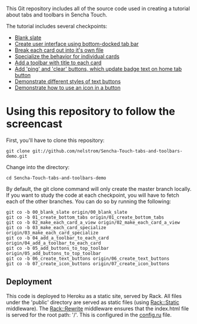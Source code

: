 This Git repository includes all of the source code used in creating a tutorial about tabs and toolbars in Sencha Touch.

The tutorial includes several checkpoints:

* [Blank slate](https://github.com/nelstrom/Sencha-Touch-tabs-and-toolbars-demo/tree/00_blank_slate)
* [Create user interface using bottom-docked tab bar](https://github.com/nelstrom/Sencha-Touch-tabs-and-toolbars-demo/tree/01_create_bottom_tabs)
* [Break each card out into it's own file](https://github.com/nelstrom/Sencha-Touch-tabs-and-toolbars-demo/tree/02_make_each_card_a_view)
* [Specialize the behavior for individual cards](https://github.com/nelstrom/Sencha-Touch-tabs-and-toolbars-demo/tree/03_make_each_card_specialize)
* [Add a toolbar with title to each card](https://github.com/nelstrom/Sencha-Touch-tabs-and-toolbars-demo/tree/04_add_a_toolbar_to_each_card)
* [Add 'ping' and 'clear' buttons, which update badge text on home tab button](https://github.com/nelstrom/Sencha-Touch-tabs-and-toolbars-demo/tree/05_add_buttons_to_top_toolbar)
* [Demonstrate different styles of text buttons](https://github.com/nelstrom/Sencha-Touch-tabs-and-toolbars-demo/tree/06_create_text_buttons)
* [Demonstrate how to use an icon in a button](https://github.com/nelstrom/Sencha-Touch-tabs-and-toolbars-demo/tree/07_create_icon_buttons)

# Using this repository to follow the screencast

First, you'll have to clone this repository:

    git clone git://github.com/nelstrom/Sencha-Touch-tabs-and-toolbars-demo.git

Change into the directory:

    cd Sencha-Touch-tabs-and-toolbars-demo

By default, the git clone command will only create the master branch locally. If you want to study the code at each checkpoint, you will have to fetch each of the other branches. You can do so by running the following:

    git co -b 00_blank_slate origin/00_blank_slate
    git co -b 01_create_bottom_tabs origin/01_create_bottom_tabs
    git co -b 02_make_each_card_a_view origin/02_make_each_card_a_view
    git co -b 03_make_each_card_specialize origin/03_make_each_card_specialize
    git co -b 04_add_a_toolbar_to_each_card origin/04_add_a_toolbar_to_each_card
    git co -b 05_add_buttons_to_top_toolbar origin/05_add_buttons_to_top_toolbar
    git co -b 06_create_text_buttons origin/06_create_text_buttons
    git co -b 07_create_icon_buttons origin/07_create_icon_buttons

## Deployment

This code is deployed to Heroku as a static site, served by Rack. All files under the 'public' directory are served as static files (using [Rack::Static][] middleware). The [Rack::Rewrite][] middleware ensures that the index.html file is served for the root path: '/'. This is configured in the [config.ru][] file.

[Rack::Static]: http://rack.rubyforge.org/doc/classes/Rack/Static.html
[Rack::Directory]: http://rack.rubyforge.org/doc/classes/Rack/Directory.html
[Rack::Rewrite]: http://johntrupiano.rubyforge.org/rack-rewrite/
[config.ru]: https://github.com/nelstrom/Sencha-Touch-tabs-and-toolbars-demo/blob/master/config.ru

